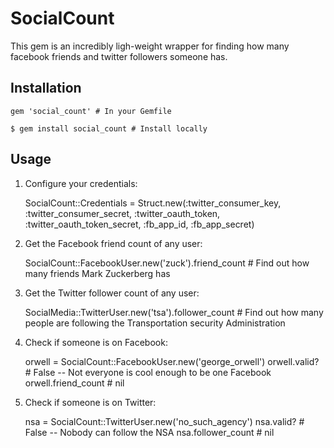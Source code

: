 # SocialCount

This gem is an incredibly ligh-weight wrapper for finding how many facebook friends and twitter followers someone has.

## Installation

    gem 'social_count' # In your Gemfile

    $ gem install social_count # Install locally

## Usage

1) Configure your credentials:

    SocialCount::Credentials = Struct.new(:twitter_consumer_key, :twitter_consumer_secret, :twitter_oauth_token, :twitter_oauth_token_secret, :fb_app_id, :fb_app_secret)

2) Get the Facebook friend count of any user:

    SocialCount::FacebookUser.new('zuck').friend_count # Find out how many friends Mark Zuckerberg has

3) Get the Twitter follower count of any user:

    SocialMedia::TwitterUser.new('tsa').follower_count # Find out how many people are following the Transportation security Administration

4) Check if someone is on Facebook:

    orwell = SocialCount::FacebookUser.new('george_orwell')
    orwell.valid? # False -- Not everyone is cool enough to be one Facebook
    orwell.friend_count # nil

5) Check if someone is on Twitter:

    nsa = SocialCount::TwitterUser.new('no_such_agency')
    nsa.valid? # False -- Nobody can follow the NSA
    nsa.follower_count # nil
